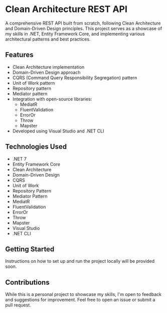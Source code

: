 # Clean Architecture REST API

A comprehensive REST API built from scratch, following Clean Architecture and Domain-Driven Design principles. This project serves as a showcase of my skills in .NET, Entity Framework Core, and implementing various architectural patterns and best practices.

## Features

- Clean Architecture implementation
- Domain-Driven Design approach
- CQRS (Command Query Responsibility Segregation) pattern
- Unit of Work pattern
- Repository pattern
- Mediator pattern
- Integration with open-source libraries:
  - MediatR
  - FluentValidation
  - ErrorOr
  - Throw
  - Mapster
- Developed using Visual Studio and .NET CLI

## Technologies Used

- .NET 7
- Entity Framework Core
- Clean Architecture
- Domain-Driven Design
- CQRS
- Unit of Work
- Repository Pattern
- Mediator Pattern
- MediatR
- FluentValidation
- ErrorOr
- Throw
- Mapster
- Visual Studio
- .NET CLI

## Getting Started

Instructions on how to set up and run the project locally will be provided soon.

## Contributions

While this is a personal project to showcase my skills, I'm open to feedback and suggestions for improvement. Feel free to open an issue or submit a pull request.